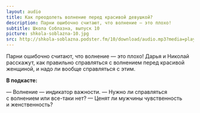 ```yaml
---
layout: audio
title: Как преодолеть волнение перед красивой девушкой?
description: Парни ошибочно считают, что волнение — это плохо!
subtitle: Школа Соблазна, выпуск 10
picture: shkola-soblazna-10.jpg
src: http://shkola-soblazna.podster.fm/10/download/audio.mp3?media=player
---
```


Парни ошибочно считают, что волнение — это плохо! Дарья и Николай расскажут, как правильно справляться с волнением перед красивой женщиной, и надо ли вообще справляться с этим.

**В подкасте:**

— Волнение — индикатор важности.
— Нужно ли справляться с волнением или все-таки нет?
— Ценят ли мужчины чувственность и женственность? 
